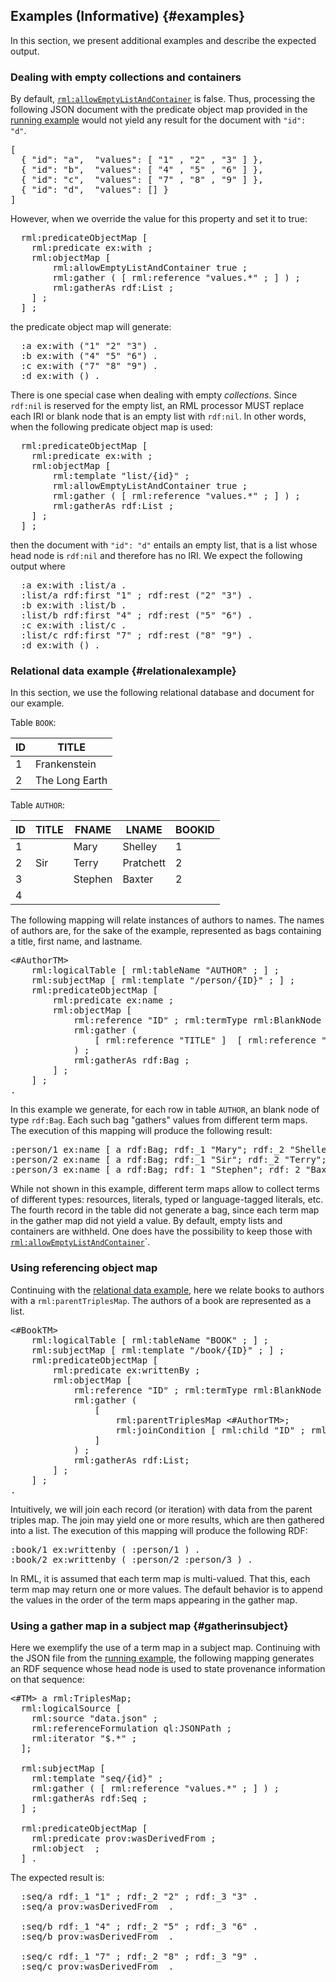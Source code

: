 ## Examples (Informative) {#examples}

In this section, we present additional examples and describe the expected output.


### Dealing with empty collections and containers

By default, [`rml:allowEmptyListAndContainer`](#rml-allowemptylistandcontainer) is false. 
Thus, processing the following JSON document with the predicate object map provided in the [running example](#runningexample) would not yield any result for the document with `"id": "d"`.

<pre class="ex-input">
[ 
  { "id": "a",  "values": [ "1" , "2" , "3" ] },
  { "id": "b",  "values": [ "4" , "5" , "6" ] },
  { "id": "c",  "values": [ "7" , "8" , "9" ] },
  { "id": "d",  "values": [] } 
]
</pre>

However, when we override the value for this property and set it to true:

<pre class="ex-mapping">
  rml:predicateObjectMap [
    rml:predicate ex:with ;
    rml:objectMap [
        rml:allowEmptyListAndContainer true ;
        rml:gather ( [ rml:reference "values.*" ; ] ) ;
        rml:gatherAs rdf:List ;
    ] ;
  ] ;
</pre>

the predicate object map will generate:

<pre class="ex-output">
  :a ex:with ("1" "2" "3") .
  :b ex:with ("4" "5" "6") .
  :c ex:with ("7" "8" "9") .
  :d ex:with () .
</pre>

There is one special case when dealing with empty *collections*. Since `rdf:nil` is reserved for the empty list, an RML processor MUST replace each IRI or blank node that is an empty list with `rdf:nil`. 
In other words, when the following predicate object map is used:

<pre class="ex-mapping">
  rml:predicateObjectMap [
    rml:predicate ex:with ;
    rml:objectMap [
        rml:template "list/{id}" ;
        rml:allowEmptyListAndContainer true ;
        rml:gather ( [ rml:reference "values.*" ; ] ) ;
        rml:gatherAs rdf:List ;
    ] ;
  ] ;
</pre>

then the document with `"id": "d"` entails an empty list, that is a list whose head node is `rdf:nil` and therefore has no IRI.
We expect the following output where

<pre class="ex-output">
  :a ex:with :list/a .
  :list/a rdf:first "1" ; rdf:rest ("2" "3") .
  :b ex:with :list/b .
  :list/b rdf:first "4" ; rdf:rest ("5" "6") .
  :c ex:with :list/c .
  :list/c rdf:first "7" ; rdf:rest ("8" "9") .
  :d ex:with () . 
</pre>


### Relational data example {#relationalexample}

In this section, we use the following relational database and document for our example.

Table `BOOK`:

| ID  | TITLE |
| --- | --- |
|  1  | Frankenstein |
|  2  | The Long Earth |


Table `AUTHOR`:

| ID | TITLE | FNAME | LNAME | BOOKID | 
| --- | --- | --- | --- | --- |
| 1 | | Mary | Shelley | 1 | 
| 2 | Sir | Terry | Pratchett | 2 | 
| 3 | | Stephen | Baxter | 2 | 
| 4 |||||

The following mapping will relate instances of authors to names. The names of authors are, for the sake of the example, represented as bags containing a title, first name, and lastname.

<pre class="ex-mapping">
<#AuthorTM>
    rml:logicalTable [ rml:tableName "AUTHOR" ; ] ;
    rml:subjectMap [ rml:template "/person/{ID}" ; ] ;
    rml:predicateObjectMap [
        rml:predicate ex:name ;
        rml:objectMap [
            rml:reference "ID" ; rml:termType rml:BlankNode ;
            rml:gather ( 
                [ rml:reference "TITLE" ]  [ rml:reference "FNAME" ]  [ rml:reference "LNAME" ] 
            ) ;
            rml:gatherAs rdf:Bag ;
        ] ;
    ] ;
.
</pre>

In this example we generate, for each row in table `AUTHOR`, an blank node of type `rdf:Bag`. Each such bag "gathers" values from different term maps. The execution of this mapping will produce the following result:

<pre class="ex-output">
:person/1 ex:name [ a rdf:Bag; rdf:_1 "Mary"; rdf:_2 "Shelley" ] . 
:person/2 ex:name [ a rdf:Bag; rdf:_1 "Sir"; rdf:_2 "Terry"; rdf:_3 "Pratchett" ] . 
:person/3 ex:name [ a rdf:Bag; rdf:_1 "Stephen"; rdf:_2 "Baxter" ] .
</pre>

While not shown in this example, different term maps allow to collect terms of different types: resources, literals, typed or language-tagged literals, etc. The fourth record in the table did not generate a bag, since each term map in the gather map did not yield a value. 
By default, empty lists and containers are withheld. One does have the possibility to keep those with [`rml:allowEmptyListAndContainer`](#rml-allowemptylistandcontainer)`.


### Using referencing object map

Continuing with the [relational data example](#relationalexample), here we relate books to authors with a `rml:parentTriplesMap`. The authors of a book are represented as a list.

<pre class="ex-mapping">
<#BookTM>
    rml:logicalTable [ rml:tableName "BOOK" ; ] ;
    rml:subjectMap [ rml:template "/book/{ID}" ; ] ;
    rml:predicateObjectMap [
        rml:predicate ex:writtenBy ;
        rml:objectMap [
            rml:reference "ID" ; rml:termType rml:BlankNode ;
            rml:gather ( 
                [ 
                    rml:parentTriplesMap <#AuthorTM>;
                    rml:joinCondition [ rml:child "ID" ; rml:parent "BOOKID" ; ] ;
                ] 
            ) ;
            rml:gatherAs rdf:List;
        ] ;
    ] ;
.
</pre>

Intuitively, we will join each record (or iteration) with data from the parent triples map. The join may yield one or more results, which are then gathered into a list. The execution of this mapping will produce the following RDF:

<pre class="ex-output">
:book/1 ex:writtenby ( :person/1 ) . 
:book/2 ex:writtenby ( :person/2 :person/3 ) .
</pre>

In RML, it is assumed that each term map is multi-valued. That this, each term map may return one or more values. The default behavior is to append the values in the order of the term maps appearing in the gather map.


### Using a gather map in a subject map {#gatherinsubject}

Here we exemplify the use of a term map in a subject map. Continuing with the JSON file from the [running example](#runningexample), the following mapping generates an RDF sequence whose head node is used to state provenance information on that sequence:

<pre class="ex-mapping">
<#TM> a rml:TriplesMap;
  rml:logicalSource [
    rml:source "data.json" ;
    rml:referenceFormulation ql:JSONPath ;
    rml:iterator "$.*" ;
  ];

  rml:subjectMap [
    rml:template "seq/{id}" ;
    rml:gather ( [ rml:reference "values.*" ; ] ) ;
    rml:gatherAs rdf:Seq ;  
  ] ;
  
  rml:predicateObjectMap [
    rml:predicate prov:wasDerivedFrom ;
    rml:object <data.json> ;
  ] .
</pre>

The expected result is:

<pre class="ex-output">
  :seq/a rdf:_1 "1" ; rdf:_2 "2" ; rdf:_3 "3" .
  :seq/a prov:wasDerivedFrom <data.json> .
  
  :seq/b rdf:_1 "4" ; rdf:_2 "5" ; rdf:_3 "6" .
  :seq/b prov:wasDerivedFrom <data.json> .
  
  :seq/c rdf:_1 "7" ; rdf:_2 "8" ; rdf:_3 "9" .
  :seq/c prov:wasDerivedFrom <data.json> .
</pre>
